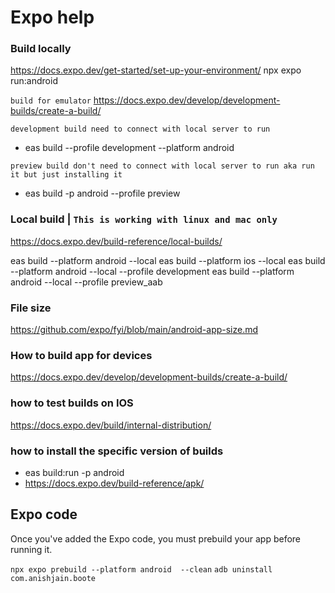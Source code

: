 



# Expo help

### Build locally

https://docs.expo.dev/get-started/set-up-your-environment/
npx expo run:android

`build for emulator`
https://docs.expo.dev/develop/development-builds/create-a-build/

`development build need to connect with local server to run`

- eas build --profile development --platform android

`preview build don't need to connect with local server to run aka run it but just installing it`

- eas build -p android --profile preview

### Local build | `This is working with linux and mac only`

https://docs.expo.dev/build-reference/local-builds/

eas build --platform android --local
eas build --platform ios --local
eas build --platform android --local --profile development
eas build --platform android --local --profile preview_aab

### File size

https://github.com/expo/fyi/blob/main/android-app-size.md

### How to build app for devices

https://docs.expo.dev/develop/development-builds/create-a-build/

### how to test builds on IOS

https://docs.expo.dev/build/internal-distribution/

### how to install the specific version of builds

- eas build:run -p android
- https://docs.expo.dev/build-reference/apk/

## Expo code

Once you've added the Expo code, you must prebuild your app before running it.

`npx expo prebuild --platform android  --clean`
`adb uninstall com.anishjain.boote`

